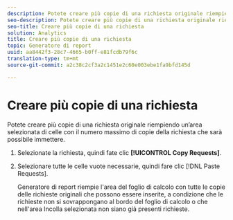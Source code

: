 ```yaml
---
description: Potete creare più copie di una richiesta originale riempiendo un’area selezionata di celle con il numero massimo di copie della richiesta che sarà possibile immettere.
seo-description: Potete creare più copie di una richiesta originale riempiendo un’area selezionata di celle con il numero massimo di copie della richiesta che sarà possibile immettere.
seo-title: Creare più copie di una richiesta
solution: Analytics
title: Creare più copie di una richiesta
topic: Generatore di report
uuid: aa8442f3-28c7-4665-b0ff-e81fcdb79f6c
translation-type: tm+mt
source-git-commit: a2c38c2cf3a2c1451e2c60e003ebe1fa9bfd145d

---
```



# Creare più copie di una richiesta

Potete creare più copie di una richiesta originale riempiendo un’area selezionata di celle con il numero massimo di copie della richiesta che sarà possibile immettere.

1. Selezionate la richiesta, quindi fate clic **[!UICONTROL Copy Requests]**.
1. Selezionare tutte le celle vuote necessarie, quindi fare clic [!DNL Paste Requests].

   Generatore di report riempie l'area del foglio di calcolo con tutte le copie delle richieste originali che possono essere inserite, a condizione che le richieste non si sovrappongano al bordo del foglio di calcolo o che nell'area Incolla selezionata non siano già presenti richieste.
